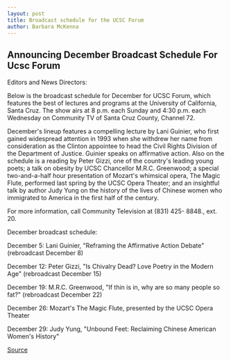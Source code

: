 ```yaml
---
layout: post
title: Broadcast schedule for the UCSC Forum
author: Barbara McKenna
---
```


## Announcing December Broadcast Schedule For Ucsc Forum

Editors and News Directors:

Below is the broadcast schedule for December for UCSC Forum, which features the best of lectures and programs at the University of California, Santa Cruz. The show airs at 8 p.m. each Sunday and 4:30 p.m. each Wednesday on Community TV of Santa Cruz County, Channel 72.

December's lineup features a compelling lecture by Lani Guinier, who first gained widespread attention in 1993 when she withdrew her name from consideration as the Clinton appointee to head the Civil Rights Division of the Department of Justice. Guinier speaks on affirmative action. Also on the schedule is a reading by Peter Gizzi, one of the country's leading young poets; a talk on obesity by UCSC Chancellor M.R.C. Greenwood; a special two-and-a-half hour presentation of Mozart's whimsical opera, The Magic Flute, performed last spring by the UCSC Opera Theater; and an insightful talk by author Judy Yung on the history of the lives of Chinese women who immigrated to America in the first half of the century.

For more information, call Community Television at (831) 425- 8848., ext. 20.

December broadcast schedule:

December 5: Lani Guinier, "Reframing the Affirmative Action Debate" (rebroadcast December 8)

December 12: Peter Gizzi, "Is Chivalry Dead? Love Poetry in the Modern Age" (rebroadcast December 15)

December 19: M.R.C. Greenwood, "If thin is in, why are so many people so fat?" (rebroadcast December 22)

December 26: Mozart's The Magic Flute, presented by the UCSC Opera Theater

December 29: Judy Yung, "Unbound Feet: Reclaiming Chinese American Women's History"

[Source](http://www1.ucsc.edu/news_events/press_releases/archive/99-00/11-99/ucsc_forum_schedule.htm "Permalink to Broadcast schedule for the UCSC Forum")